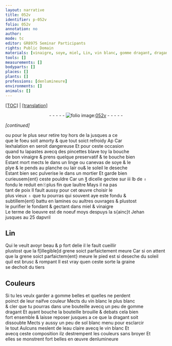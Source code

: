 ```yaml
---
layout: narrative
title: 052v
identifier: p-052v
folio: 052v
annotation: no
author:
mode: tc
editor: GR8975 Seminar Participants
rights: Public Domain
materials: [vinaigre, soye, miel, Lin, vin blanc, gomme dragant, dragant, sol blanc, eau]
tools: []
measurements: []
bodyparts: []
places: []
plants: []
professions: [denlumineure]
environments: []
animals: []
---
```


<p><a href="{{ site.baseurl }}/diplomatic/" target="_blank">[TOC]</a> | <a href="{{ site.baseurl }}/texts/p-052v_tl/">[translation]</a></p><div class="folio" align="center">- - - - - <a href="http://gallica.bnf.fr/ark:/12148/btv1b9059316c/f110.item" target="_blank"><img src="https://cu-mkp.github.io/2017-workshop-edition/assets/photo-icon.png" alt="folio image: " style="display:inline-block; margin-bottom:-3px;"/>052v</a> - - - - - </div>  
 
*[continued]*
  
ou pour le plus seur retire toy hors de la jusques a ce<br/> que le foeu soit amorty & que tout soict refroidy <span class="del">Ap</span> Car<br/> lexhalation en seroit dangereuse Et pour ceste occasion<br/> quand tu lapastes avecq des pincettes <span class="del">b</span>lave toy la bouche<br/> de bon <span class="m">vinaigre</span> & prens quelque preservatif & te bouche bien<br/> Estant mort mects le dans un linge ou canevas de <span class="m">soye</span> & le<br/> plye & le pends au planche ou lair <span class="add"><span class="del">ou</span></span>& le soleil le deseche<br/> Estant bien sec pulverise le dans un mortier Et garde bien<br/> curieusem{ent} ceste pouldre Car un ℥ dicelle gectee sur iii lb de ♁<br/> fondu le reduit en☉plus fin que laultre Mays il na pas<br/> tant de poix Il fault aussy pour cet œuvre choisir le<br/> plus vieux ♁ que tu pourras qui souvent aye este fondu &<br/> subtillem{ent} battu en lamines ou aultres ouvrages & plustost<br/> le purifier le fondant & gectant dans <span class="m">miel</span> & <span class="m">vinaigre</span><br/> Le terme de loeuvre est de noeuf moys despuys la s{ainc}t Jehan<br/> jusques au 25 dapvril

 
  

## <span class="m">Lin</span>

 
Qui le veult avoyr beau & <span class="del">p</span> fort delie il le fault cueillir<br/> plustost que la <span class="del">f[illegible]d</span> grene soict parfaictement meure Car si on attent<br/> que la grene soict parfaictem{ent} meure le pied est si deseche du soleil<br/> quil est brusc & rompant Il est vray quen ceste sorte la graine<br/> se dechoit du tiers
 
 
  

## Couleurs

 
Si tu les veulx garder a gomme belles et quelles ne perdent<br/> poinct de leur naifve couleur Mects du <span class="m">vin blanc</span> le plus blanc<br/> & cler que tu pourras dans une bouteille avecq un peu de <span class="m">gomme<br/> dragant</span> Et ayant bouche la bouteille brouille & debats cela bien<br/> fort ensemble & laisse reposer jusques a ce que la <span class="m">dragant</span> soit<br/> dissoubte Mects y aussy un peu de <span class="m">sol blanc</span> menu pour esclarcir<br/> le tout Aulcuns meslent de l<span class="m">eau</span> claire avecq le <span class="m">vin blanc</span> Et<br/> avecq ceste composition ilz destrempent les couleurs sans broyer Et<br/> elles se monstrent fort belles en œuvre <span class="pro">denlumineure</span>
 
